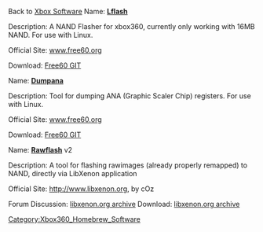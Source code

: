 Back to [Xbox Software](Xbox_Software "wikilink")</span>
Name: **[Lflash](Lflash "wikilink")**

Description: A NAND Flasher for xbox360, currently only working with
16MB NAND. For use with Linux.

Official Site: www.free60.org

Download: [Free60 GIT](http://free60.git.sourceforge.net/git/gitweb.cgi?p=free60/tools;a=tree;f=lflash;hb=HEAD)

Name: **[Dumpana](Dumpana "wikilink")**

Description: Tool for dumping ANA (Graphic Scaler Chip) registers. For
use with Linux.

Official Site: www.free60.org

Download: [Free60 GIT](http://free60.git.sourceforge.net/git/gitweb.cgi?p=free60/tools;a=tree;f=dumpana;hb=HEAD)


Name: **[Rawflash](Rawflash "wikilink")** v2

Description: A tool for flashing rawimages (already properly remapped)
to NAND, directly via LibXenon application

Official Site: <http://www.libxenon.org>, by cOz

Forum Discussion:
[libxenon.org archive](https://github.com/Free60Project/libxenon.org-forum/blob/master/xbox-360/downloads/libxenon/212_rawflash-v4.md)
Download:
[libxenon.org archive](https://github.com/Free60Project/libxenon.org-forum/blob/master/_attachments/rawflash_v4.zip)

[Category:Xbox360_Homebrew_Software](Category_Xbox360_Homebrew_Software.md "wikilink")

